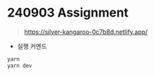 # 240903 Assignment

> https://silver-kangaroo-0c7b8d.netlify.app/

- 실행 커멘드

```typescript
yarn
yarn dev
```
